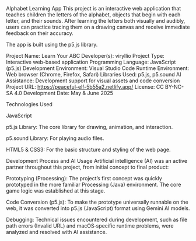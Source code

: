 Alphabet Learning App
This project is an interactive web application that teaches children the letters of the alphabet, objects that begin with each letter, and their sounds. After learning the letters both visually and audibly, users can practice tracing them on a drawing canvas and receive immediate feedback on their accuracy.

The app is built using the p5.js library.

Project Name: Learn Your ABC
Developer(s): viryllio
Project Type: Interactive web-based application
Programming Language: JavaScript (p5.js)
Development Environment: Visual Studio Code
Runtime Environment: Web browser (Chrome, Firefox, Safari)
Libraries Used: p5.js, p5.sound
AI Assistance: Development support for visual assets and code conversion
Project URL: https://peaceful-elf-5b55a2.netlify.app/
License: CC BY-NC-SA 4.0
Development Date: May & June 2025

Technologies Used

JavaScript

p5.js Library: The core library for drawing, animation, and interaction.

p5.sound Library: For playing audio files.

HTML5 & CSS3: For the basic structure and styling of the web page.

Development Process and AI Usage
Artificial intelligence (AI) was an active partner throughout this project, from initial concept to final product:

Prototyping (Processing): The project’s first concept was quickly prototyped in the more familiar Processing (Java) environment. The core game logic was established at this stage.

Code Conversion (p5.js): To make the prototype universally runnable on the web, it was converted into p5.js (JavaScript) format using Gemini AI models.

Debugging: Technical issues encountered during development, such as file path errors (Invalid URL) and macOS‐specific runtime problems, were analyzed and resolved with AI assistance.

